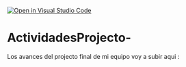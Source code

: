 [![Open in Visual Studio Code](https://classroom.github.com/assets/open-in-vscode-c66648af7eb3fe8bc4f294546bfd86ef473780cde1dea487d3c4ff354943c9ae.svg)](https://classroom.github.com/online_ide?assignment_repo_id=8494601&assignment_repo_type=AssignmentRepo)
# ActividadesProjecto-
Los avances del projecto final de mi equipo voy a subir aqui : 
